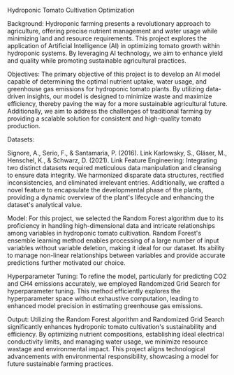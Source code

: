 
Hydroponic Tomato Cultivation Optimization

Background:
Hydroponic farming presents a revolutionary approach to agriculture, offering precise nutrient management and water usage while minimizing land and resource requirements. This project explores the application of Artificial Intelligence (AI) in optimizing tomato growth within hydroponic systems. By leveraging AI technology, we aim to enhance yield and quality while promoting sustainable agricultural practices.

Objectives:
The primary objective of this project is to develop an AI model capable of determining the optimal nutrient uptake, water usage, and greenhouse gas emissions for hydroponic tomato plants. By utilizing data-driven insights, our model is designed to minimize waste and maximize efficiency, thereby paving the way for a more sustainable agricultural future. Additionally, we aim to address the challenges of traditional farming by providing a scalable solution for consistent and high-quality tomato production.

Datasets:

Signore, A., Serio, F., & Santamaria, P. (2016). Link
Karlowsky, S., Gläser, M., Henschel, K., & Schwarz, D. (2021). Link
Feature Engineering:
Integrating two distinct datasets required meticulous data manipulation and cleansing to ensure data integrity. We harmonized disparate data structures, rectified inconsistencies, and eliminated irrelevant entries. Additionally, we crafted a novel feature to encapsulate the developmental phase of the plants, providing a dynamic overview of the plant's lifecycle and enhancing the dataset's analytical value.

Model:
For this project, we selected the Random Forest algorithm due to its proficiency in handling high-dimensional data and intricate relationships among variables in hydroponic tomato cultivation. Random Forest's ensemble learning method enables processing of a large number of input variables without variable deletion, making it ideal for our dataset. Its ability to manage non-linear relationships between variables and provide accurate predictions further motivated our choice.

Hyperparameter Tuning:
To refine the model, particularly for predicting CO2 and CH4 emissions accurately, we employed Randomized Grid Search for hyperparameter tuning. This method efficiently explores the hyperparameter space without exhaustive computation, leading to enhanced model precision in estimating greenhouse gas emissions.

Output:
Utilizing the Random Forest algorithm and Randomized Grid Search significantly enhances hydroponic tomato cultivation's sustainability and efficiency. By optimizing nutrient compositions, establishing ideal electrical conductivity limits, and managing water usage, we minimize resource wastage and environmental impact. This project aligns technological advancements with environmental responsibility, showcasing a model for future sustainable farming practices.
